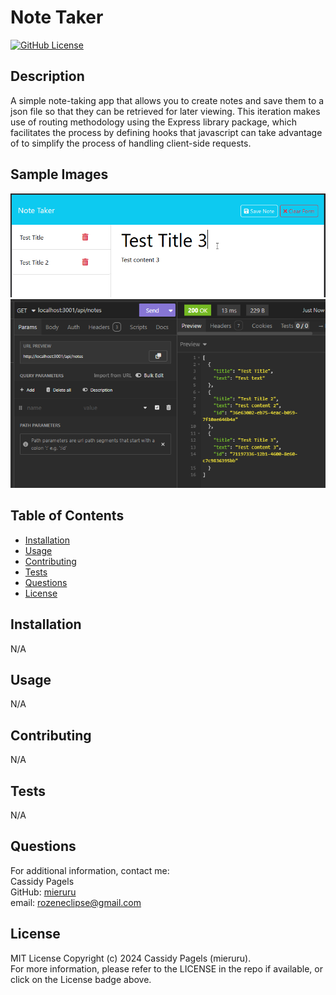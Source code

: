 # Note Taker

[![GitHub License](https://img.shields.io/badge/license-MIT_License-006400.svg)](https://opensource.org/license/mit)

## Description

A simple note-taking app that allows you to create notes and save them to a json file so that they can be retrieved for later viewing. This iteration makes use of routing methodology using the Express library package, which facilitates the process by defining hooks that javascript can take advantage of to simplify the process of handling client-side requests.

## Sample Images

![alt text](./assets/images/sample%201.png 'Sample Image 1')
![alt text](./assets/images/sample%202.png 'Sample Image 2')

<!-- ![alt text](./assets/images/sample%203.png 'Sample Image 3') -->
<!-- ![alt text](./assets/images/sample%204.png 'Sample Image 4') -->

## Table of Contents

- [Installation](#installation)
- [Usage](#usage)
- [Contributing](#contributing)
- [Tests](#tests)
- [Questions](#questions)
- [License](#license)

## Installation

N/A

## Usage

N/A

## Contributing

N/A

## Tests

N/A

## Questions

For additional information, contact me:  
Cassidy Pagels  
GitHub: [mieruru](https://github.com/mieruru/)  
email: rozeneclipse@gmail.com

## License

MIT License Copyright (c) 2024 Cassidy Pagels (mieruru).  
For more information, please refer to the LICENSE in the repo if available, or click on the License badge above.
